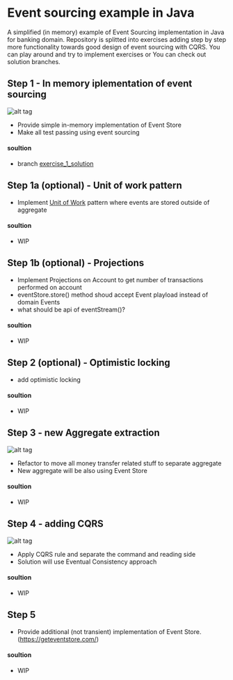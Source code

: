 # Event sourcing example in Java
A simplified (in memory) example of Event Sourcing implementation in Java for banking domain.
Repository is splitted into exercises adding step by step more functionality towards good design of event sourcing with CQRS.
You can play around and try to implement exercises or You can check out solution branches.


## Step 1 - In memory iplementation of event sourcing
![alt tag](https://raw.githubusercontent.com/michal-lipski/eventsourcing-example/master/event_store_exercise_1.png)
- Provide simple in-memory implementation of Event Store
- Make all test passing using event sourcing
#### soultion
 - branch [exercise_1_solution](https://github.com/michal-lipski/eventsourcing-example/tree/excercise_1_solution)

## Step 1a (optional) - Unit of work pattern
- Implement [Unit of Work](https://martinfowler.com/eaaCatalog/unitOfWork.html) pattern where events are stored outside of aggregate
#### soultion
 - WIP

## Step 1b (optional) - Projections
- Implement Projections on Account to get number of transactions performed on account
- eventStore.store() method shoud accept Event playload instead of domain Events
- what should be api of eventStream()?
#### soultion
 - WIP
 
## Step 2 (optional) - Optimistic locking
- add optimistic locking
#### soultion
 - WIP
 
## Step 3 - new Aggregate extraction
![alt tag](https://raw.githubusercontent.com/michal-lipski/eventsourcing-example/master/event_store_exercise_2.png)
- Refactor to move all money transfer related stuff to separate aggregate
- New aggregate will be also using Event Store
#### soultion
 - WIP
 
## Step 4 - adding CQRS
![alt tag](https://raw.githubusercontent.com/michal-lipski/eventsourcing-example/master/event_store_exercise_3.png)
- Apply CQRS rule and separate the command and reading side
- Solution will use Eventual Consistency approach
#### soultion
 - WIP
 
## Step 5
- Provide additional (not transient) implementation of Event Store. (https://geteventstore.com/)
#### soultion
 - WIP
